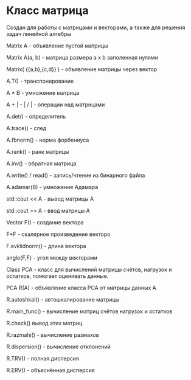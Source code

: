 # Класс матрица

Создан для работы с матрицами и векторами, а также для решения задач линейной алгебры

Matrix A - объявление пустой матрицы

Matrix A(a, b) - матрица размера a x b заполенная нулями

Matrix( {{a,b},{c,d}} ) - объявление матрицы через вектор

A.T() - транспонирование

A * B - умножение матрица

A + | - | / | - операции над матрицами

A.det() - определитель

A.trace() - след

A.fbnorm() - норма форбениуса

A.rank() - ранк матрицы

A.inv() - обратная матрица

A.write() / read() - запись/чтение из бинарного файла

A.adamar(B) - умножение Адамара

std::cout << A - вывод матрицы А

std::cout >> A - ввод матрицы A

Vector F() - создание вектора

F*F - скалярное произведение векторо

F.evklidnorm() - длина вектора

angle(F,F) - угол между векторами

Class PCA - класс для вычислений матрицы счётов, нагрузок и остатков, помогает оценивать данные.

PCA R(A) - объявление класса PCA от матрицы данных А

R.autoshkal() - автошкалирование матрицы

R.main_func() - вычисление матриц счётов нагрузок и остатков

R.check() вывод этих матриц

R.razmahi() - вычисление размахов

R.dispersion() - вычисление отклонений

R.TRV() - полная дисперсия

R.ERV() - объяснённая дисперсия
